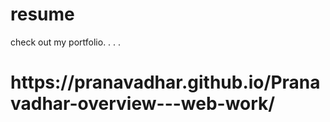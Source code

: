 # resume
check out my portfolio.
.
.
.
<h1>https://pranavadhar.github.io/Pranavadhar-overview---web-work/</h1>

